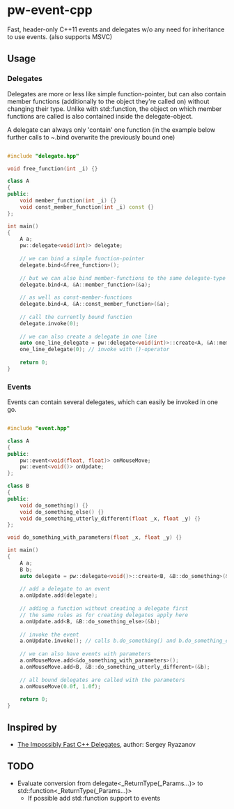 # pw-event-cpp
Fast, header-only C++11 events and delegates w/o any need for inheritance to use events. (also supports MSVC)
  
## Usage

### Delegates

Delegates are more or less like simple function-pointer, but can also contain member functions (additionally to the object they're called on) without changing their type. Unlike with std::function, the object on which member functions are called is also contained inside the delegate-object.

A delegate can always only 'contain' one function (in the example below further calls to ~.bind overwrite the previously bound one)

```cpp

#include "delegate.hpp"

void free_function(int _i) {}

class A
{
public:
    void member_function(int _i) {}
    void const_member_function(int _i) const {}
};

int main()
{
    A a;
    pw::delegate<void(int)> delegate;
    
    // we can bind a simple function-pointer
    delegate.bind<&free_function>();
    
    // but we can also bind member-functions to the same delegate-type
    delegate.bind<A, &A::member_function>(&a);
    
    // as well as const-member-functions
    delegate.bind<A, &A::const_member_function>(&a);
    
    // call the currently bound function
    delegate.invoke(0);
    
    // we can also create a delegate in one line
    auto one_line_delegate = pw::delegate<void(int)>::create<A, &A::member_function>(&a);
    one_line_delegate(0); // invoke with ()-operator
    
    return 0;
}
```

### Events

Events can contain several delegates, which can easily be invoked in one go.

```cpp

#include "event.hpp"

class A
{
public:
    pw::event<void(float, float)> onMouseMove;
    pw::event<void()> onUpdate;
};

class B
{
public:
    void do_something() {}
    void do_something_else() {}
    void do_something_utterly_different(float _x, float _y) {}
};

void do_something_with_parameters(float _x, float _y) {}

int main()
{
    A a;
    B b;
    auto delegate = pw::delegate<void()>::create<B, &B::do_something>(&b);
    
    // add a delegate to an event
    a.onUpdate.add(delegate);
    
    // adding a function without creating a delegate first
    // the same rules as for creating delegates apply here
    a.onUpdate.add<B, &B::do_something_else>(&b);
    
    // invoke the event
    a.onUpdate.invoke(); // calls b.do_something() and b.do_something_else()
    
    // we can also have events with parameters
    a.onMouseMove.add<&do_something_with_parameters>();
    a.onMouseMove.add<B, &B::do_something_utterly_different>(&b);
    
    // all bound delegates are called with the parameters
    a.onMouseMove(0.0f, 1.0f);
    
    return 0;
}
```

## Inspired by

- [The Impossibly Fast C++
  Delegates](http://www.codeproject.com/Articles/11015/The-Impossibly-Fast-C-Delegates),
  author: Sergey Ryazanov

## TODO
- Evaluate conversion from delegate<_ReturnType(_Params...)> to std::function<_ReturnType(_Params...)>
  - If possible add std::function support to events
